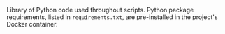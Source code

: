 Library of Python code used throughout scripts.
Python package requirements, listed in `requirements.txt`, are pre-installed in the project's Docker container.
